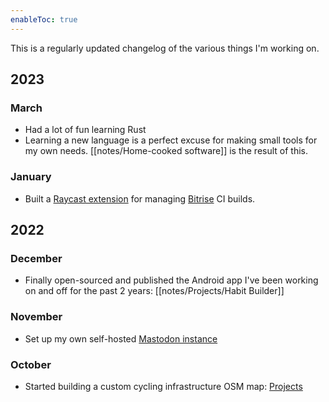 ```yaml
---
enableToc: true
---
```


This is a regularly updated changelog of the various things I'm working on.

## 2023
### March
- Had a lot of fun learning Rust
- Learning a new language is a perfect excuse for making small tools for my own needs. [[notes/Home-cooked software]] is the result of this.

### January

* Built a [Raycast extension](https://www.raycast.com/ofalvai/bitrise) for managing [Bitrise](https://bitrise.io) CI builds.

## 2022

### December

* Finally open-sourced and published the Android app I've been working on and off for the past 2 years: [[notes/Projects/Habit Builder]]

### November

* Set up my own self-hosted [Mastodon instance](https://mastodon.oliverfalvai.xyz/@oli)

### October

* Started building a custom cycling infrastructure OSM map: [Projects](Projects.md)
